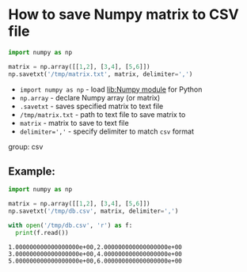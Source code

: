 # How to save Numpy matrix to CSV file

```python
import numpy as np

matrix = np.array([[1,2], [3,4], [5,6]])
np.savetxt('/tmp/matrix.txt', matrix, delimiter=',')
```

- `import numpy as np` - load [lib:Numpy module](/python-numpy/how-to-install-python-numpy-lib) for Python
- `np.array` - declare Numpy array (or matrix)
- `.savetxt` - saves specified matrix to text file
- `/tmp/matrix.txt` - path to text file to save matrix to
- `matrix` - matrix to save to text file
- `delimiter=','` - specify delimiter to match `csv` format

group: csv

## Example: 
```python
import numpy as np

matrix = np.array([[1,2], [3,4], [5,6]])
np.savetxt('/tmp/db.csv', matrix, delimiter=',')

with open('/tmp/db.csv', 'r') as f:
  print(f.read())

```
```
1.000000000000000000e+00,2.000000000000000000e+00
3.000000000000000000e+00,4.000000000000000000e+00
5.000000000000000000e+00,6.000000000000000000e+00


```

